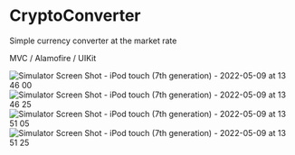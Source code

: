 # CryptoConverter
Simple currency converter at the market rate

MVC / Alamofire / UIKit

![Simulator Screen Shot - iPod touch (7th generation) - 2022-05-09 at 13 46 00](https://user-images.githubusercontent.com/104830313/167398299-894d903b-7e9d-4faf-aaee-8bb639675d07.png)
![Simulator Screen Shot - iPod touch (7th generation) - 2022-05-09 at 13 46 25](https://user-images.githubusercontent.com/104830313/167398302-f57bc9ef-a352-4ef6-9861-8d4a974ac2f0.png)
![Simulator Screen Shot - iPod touch (7th generation) - 2022-05-09 at 13 51 05](https://user-images.githubusercontent.com/104830313/167398304-941e39ce-bfb8-4aed-8ba5-d392b01c4ddb.png)
![Simulator Screen Shot - iPod touch (7th generation) - 2022-05-09 at 13 51 25](https://user-images.githubusercontent.com/104830313/167398306-83b49adf-b704-4218-bf21-8ebe2691492b.png)
